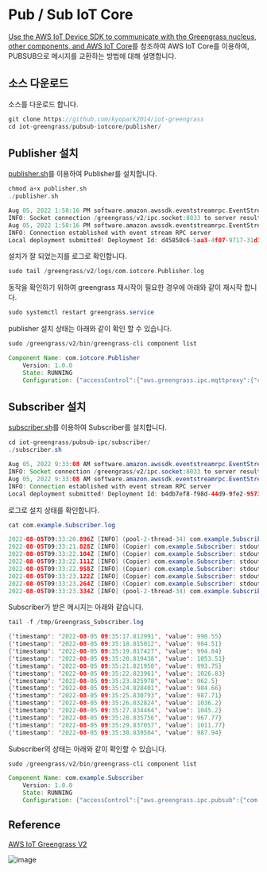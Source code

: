 # Pub / Sub IoT Core 

[Use the AWS IoT Device SDK to communicate with the Greengrass nucleus, other components, and AWS IoT Core](https://docs.aws.amazon.com/greengrass/v2/developerguide/interprocess-communication.html#ipc-subscribe-operations)를 참조하여 AWS IoT Core를 이용하여, PUBSUB으로 메시지를 교환하는 방법에 대해 설명합니다. 

## 소스 다운로드 

소스를 다운로드 합니다.

```c
git clone https://github.com/kyopark2014/iot-greengrass
cd iot-greengrass/pubsub-iotcore/publisher/
```

## Publisher 설치 

[publisher.sh](https://github.com/kyopark2014/iot-greengrass/blob/main/pubsub-iotcore/publisher/publisher.sh)를 이용하여 Publisher를 설치합니다. 

```c
chmod a+x publisher.sh
./publisher.sh
```
```c
Aug 05, 2022 1:58:16 PM software.amazon.awssdk.eventstreamrpc.EventStreamRPCConnection$1 onConnectionSetup
INFO: Socket connection /greengrass/v2/ipc.socket:8033 to server result [AWS_ERROR_SUCCESS]
Aug 05, 2022 1:58:16 PM software.amazon.awssdk.eventstreamrpc.EventStreamRPCConnection$1 onProtocolMessage
INFO: Connection established with event stream RPC server
Local deployment submitted! Deployment Id: d45850c6-5aa3-4f07-9717-31d199de1712
```

설치가 잘 되었는지를 로그로 확인합니다. 

```c
sudo tail /greengrass/v2/logs/com.iotcore.Publisher.log
```


동작을 확인하기 위하여 greengrass 재시작이 필요한 경우에 아래와 같이 재시작 합니다.

```java
sudo systemctl restart greengrass.service
```

publisher 설치 상태는 아래와 같이 확인 할 수 있습니다.

```java
sudo /greengrass/v2/bin/greengrass-cli component list
```
```java
Component Name: com.iotcore.Publisher
    Version: 1.0.0
    State: RUNNING
    Configuration: {"accessControl":{"aws.greengrass.ipc.mqttproxy":{"com.iotcore.Publisher:mqttproxy:1":{"operations":["aws.greengrass#PublishToIoTCore"],"policyDescription":"Allows access to publish to all AWS IoT Core topics.","resources":["*"]}}}}
```    






## Subscriber 설치 

[subscriber.sh](https://github.com/kyopark2014/iot-greengrass/blob/main/pubsub-ipc/subsriber/subscriber.sh)를 이용하여 Subscriber를 설치합니다. 

```java
cd iot-greengrass/pubsub-ipc/subscriber/
./subscriber.sh 
```

```java
Aug 05, 2022 9:33:08 AM software.amazon.awssdk.eventstreamrpc.EventStreamRPCConnection$1 onConnectionSetup
INFO: Socket connection /greengrass/v2/ipc.socket:8033 to server result [AWS_ERROR_SUCCESS]
Aug 05, 2022 9:33:08 AM software.amazon.awssdk.eventstreamrpc.EventStreamRPCConnection$1 onProtocolMessage
INFO: Connection established with event stream RPC server
Local deployment submitted! Deployment Id: b4db7ef8-f98d-44d9-9fe2-9573b97c7ae1
```

로그로 설치 상태를 확인합니다. 

```java
cat com.example.Subscriber.log 
```

```java
2022-08-05T09:33:20.896Z [INFO] (pool-2-thread-34) com.example.Subscriber: shell-runner-start. {scriptName=services.com.example.Subscriber.lifecycle.Install, serviceName=com.example.Subscriber, currentState=NEW, command=["pip3 install awsiotsdk"]}
2022-08-05T09:33:21.828Z [INFO] (Copier) com.example.Subscriber: stdout. Collecting awsiotsdk. {scriptName=services.com.example.Subscriber.lifecycle.Install, serviceName=com.example.Subscriber, currentState=NEW}
2022-08-05T09:33:22.104Z [INFO] (Copier) com.example.Subscriber: stdout. Using cached https://files.pythonhosted.org/packages/0a/f0/3bb81c3c53bb5fb30a694ce72e64c4c04d327015d263a2f5309c43eca510/awsiotsdk-1.11.3-py3-none-any.whl. {scriptName=services.com.example.Subscriber.lifecycle.Install, serviceName=com.example.Subscriber, currentState=NEW}
2022-08-05T09:33:22.111Z [INFO] (Copier) com.example.Subscriber: stdout. Collecting awscrt==0.13.13 (from awsiotsdk). {scriptName=services.com.example.Subscriber.lifecycle.Install, serviceName=com.example.Subscriber, currentState=NEW}
2022-08-05T09:33:22.958Z [INFO] (Copier) com.example.Subscriber: stdout. Using cached https://files.pythonhosted.org/packages/3a/56/f830ec0dda86a1c4736ea8554d8a59c3c9102aaa565bcfcdbc8b5be65c53/awscrt-0.13.13-cp36-cp36m-manylinux_2_5_x86_64.manylinux1_x86_64.whl. {scriptName=services.com.example.Subscriber.lifecycle.Install, serviceName=com.example.Subscriber, currentState=NEW}
2022-08-05T09:33:23.122Z [INFO] (Copier) com.example.Subscriber: stdout. Installing collected packages: awscrt, awsiotsdk. {scriptName=services.com.example.Subscriber.lifecycle.Install, serviceName=com.example.Subscriber, currentState=NEW}
2022-08-05T09:33:23.264Z [INFO] (Copier) com.example.Subscriber: stdout. Successfully installed awscrt-0.13.13 awsiotsdk-1.11.3. {scriptName=services.com.example.Subscriber.lifecycle.Install, serviceName=com.example.Subscriber, currentState=NEW}
2022-08-05T09:33:23.334Z [INFO] (pool-2-thread-34) com.example.Subscriber: shell-runner-start. {scriptName=services.com.example.Subscriber.lifecycle.Run, serviceName=com.example.Subscriber, currentState=STARTING, command=["python3 -u /greengrass/v2/packages/artifacts/com.example.Subscriber/1.0.0/exam..."]}
```

Subscriber가 받은 메시지는 아래와 같습니다. 

```java
tail -f /tmp/Greengrass_Subscriber.log
```
```java
{'timestamp': '2022-08-05 09:35:17.812991', 'value': 990.55}
{'timestamp': '2022-08-05 09:35:18.815012', 'value': 984.51}
{'timestamp': '2022-08-05 09:35:19.817427', 'value': 994.84}
{'timestamp': '2022-08-05 09:35:20.819438', 'value': 1053.51}
{'timestamp': '2022-08-05 09:35:21.821950', 'value': 993.75}
{'timestamp': '2022-08-05 09:35:22.823961', 'value': 1026.83}
{'timestamp': '2022-08-05 09:35:23.825978', 'value': 962.5}
{'timestamp': '2022-08-05 09:35:24.828401', 'value': 984.66}
{'timestamp': '2022-08-05 09:35:25.830793', 'value': 987.71}
{'timestamp': '2022-08-05 09:35:26.832824', 'value': 1036.2}
{'timestamp': '2022-08-05 09:35:27.834464', 'value': 1045.2}
{'timestamp': '2022-08-05 09:35:28.835756', 'value': 967.77}
{'timestamp': '2022-08-05 09:35:29.837057', 'value': 1011.77}
{'timestamp': '2022-08-05 09:35:30.839504', 'value': 987.94}
```

Subscriber의 상태는 아래와 같이 확인할 수 있습니다. 

```java
sudo /greengrass/v2/bin/greengrass-cli component list
```
```java
Component Name: com.example.Subscriber
    Version: 1.0.0
    State: RUNNING
    Configuration: {"accessControl":{"aws.greengrass.ipc.pubsub":{"com.example.Subscriber:pubsub:1":{"operations":["aws.greengrass#SubscribeToTopic"],"policyDescription":"Allows access to publish to all topics.","resources":["*"]}}}}
```    

## Reference

[AWS IoT Greengrass V2](https://catalog.us-east-1.prod.workshops.aws/workshops/5ecc2416-f956-4273-b729-d0d30556013f/en-US/chapter1-introduction)


![image](https://user-images.githubusercontent.com/52392004/183092845-a6884506-998b-4f70-8f0a-1ebd0d68d5cc.png)
